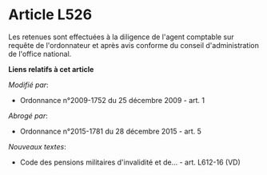 # Article L526

Les retenues sont effectuées à la diligence de l'agent comptable sur requête de l'ordonnateur et après avis conforme du
conseil d'administration de l'office national.

**Liens relatifs à cet article**

_Modifié par_:

  - Ordonnance n°2009-1752 du 25 décembre 2009 - art. 1

_Abrogé par_:

  - Ordonnance n°2015-1781 du 28 décembre 2015 - art. 5

_Nouveaux textes_:

  - Code des pensions militaires d'invalidité et de... - art. L612-16 (VD)
